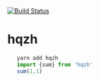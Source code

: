 [![Build Status](https://travis-ci.com/hqzh/hqzh.svg?branch=master)](https://travis-ci.com/hqzh/hqzh)

# hqzh

```js
   yarn add hqzh
   import {sum} from 'hqzh'
   sum(1,1)
```